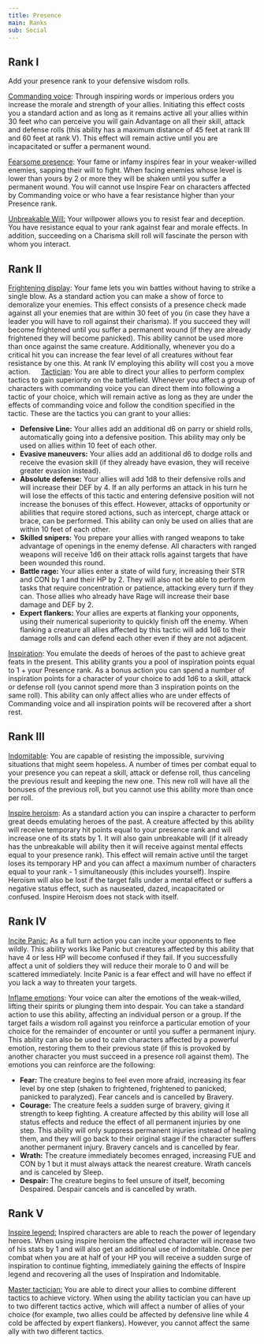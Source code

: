 ```yaml
---
title: Presence
main: Ranks
sub: Social
---
```


## Rank I

Add your presence rank to your defensive wisdom rolls.

<u>Commanding voice</u>: Through inspiring words or imperious orders you increase the morale and strength of your allies. Initiating this effect costs you a standard action and as long as it remains active all your allies within 30 feet who can perceive you will gain Advantage on all their skill, attack and defense rolls (this ability has a maximum distance of 45 feet at rank III and 60 feet at rank V). This effect will remain active until you are incapacitated or suffer a permanent wound.

<u>Fearsome presence</u>: Your fame or infamy inspires fear in your weaker-willed enemies, sapping their will to fight. When facing enemies whose level is lower than yours by 2 or more they will be shaken until you suffer a permanent wound. You will cannot use Inspire Fear on characters affected by Commanding voice or who have a fear resistance higher than your Presence rank.

<u>Unbreakable Will:</u> Your willpower allows you to resist fear and deception. You have resistance equal to your rank against fear and morale effects. In addition, succeeding on a Charisma skill roll will fascinate the person with whom you interact.

## Rank II	

<u>Frightening display</u>: Your fame lets you win battles without having to strike a single blow. As a standard action you can make a show of force to demoralize your enemies. This effect consists of a presence check made against all your enemies that are within 30 feet of you (in case they have a leader you will have to roll against their charisma). If you succeed they will become frightened until you suffer a permanent wound (if they are already frightened they will become panicked). This ability cannot be used more than once against the same creature. Additionally, whenever you do a critical hit you can increase the fear level of all creatures without fear resistance by one this. At rank IV employing this ability will cost you a move action.
 
<u>Tactician</u>: You are able to direct your allies to perform complex tactics to gain superiority on the battlefield. Whenever you affect a group of characters with commanding voice you can direct them into following a tactic of your choice, which will remain active as long as they are under the effects of commanding voice and follow the condition specified in the tactic. These are the tactics you can grant to your allies:

- **Defensive Line:** Your allies add an additional d6 on parry or shield rolls, automatically going into a defensive position. This ability may only be used on allies within 10 feet of each other.
- **Evasive maneuvers:** Your allies add an additional d6 to dodge rolls and receive the evasion skill (if they already have evasion, they will receive greater evasion instead).
- **Absolute defense:** Your allies will add 1d8 to their defensive rolls and will increase their DEF by 4. If an ally performs an attack in his turn he will lose the effects of this tactic and entering defensive position will not increase the bonuses of this effect. However, attacks of opportunity or abilities that require stored actions, such as intercept, charge attack or brace, can be performed. This ability can only be used on allies that are within 10 feet of each other.
- **Skilled snipers:** You prepare your allies with ranged weapons to take advantage of openings in the enemy defense. All characters with ranged weapons will receive 1d6 on their attack rolls against targets that have been wounded this round.
- **Battle rage:** Your allies enter a state of wild fury, increasing their STR and CON by 1 and their HP by 2. They will also not be able to perform tasks that require concentration or patience, attacking every turn if they can. Those allies who already have Rage will increase their base damage and DEF by 2.
- **Expert flankers:** Your allies are experts at flanking your opponents, using their numerical superiority to quickly finish off the enemy. When flanking a creature all allies affected by this tactic will add 1d6 to their damage rolls and can defend each other even if they are not adjacent.

<u>Inspiration</u>: You emulate the deeds of heroes of the past to achieve great feats in the present. This ability grants you a pool of inspiration points equal to 1 + your Presence rank. As a bonus action you can spend a number of inspiration points for a character of your choice to add 1d6 to a skill, attack or defense roll (you cannot spend more than 3 inspiration points on the same roll). This ability can only affect allies who are under effects of Commanding voice and all inspiration points will be recovered after a short rest.

## Rank III

<u>Indomitable</u>: You are capable of resisting the impossible, surviving situations that might seem hopeless. A number of times per combat equal to your presence you can repeat a skill, attack or defense roll, thus canceling the previous result and keeping the new one. This new roll will have all the bonuses of the previous roll, but you cannot use this ability more than once per roll.

<u>Inspire heroism</u>: As a standard action you can inspire a character to perform great deeds emulating heroes of the past. A creature affected by this ability will receive temporary hit points equal to your presence rank and will increase one of its stats by 1. It will also gain unbreakable will (if it already has the unbreakable will ability then it will receive against mental effects equal to your presence rank). This effect will remain active until the target loses its temporary HP and you can affect a maximum number of characters equal to your rank - 1 simultaneously (this includes yourself). Inspire Heroism will also be lost if the target falls under a mental effect or suffers a negative status effect, such as nauseated, dazed, incapacitated or confused. Inspire Heroism does not stack with itself.

## Rank IV

<u>Incite Panic:</u> As a full turn action you can incite your opponents to flee wildly. This ability works like Panic but creatures affected by this ability that have 4 or less HP will become confused if they fail. If you successfully affect a unit of soldiers they will reduce their morale to 0 and will be scattered immediately. Incite Panic is a fear effect and will have no effect if you lack a way to threaten your targets.

<u>Inflame emotions</u>: Your voice can alter the emotions of the weak-willed, lifting their spirits or plunging them into despair. You can take a standard action to use this ability, affecting an individual person or a group. If the target fails a wisdom roll against you reinforce a particular emotion of your choice for the remainder of encounter or until you suffer a permanent injury. This ability can also be used to calm characters affected by a powerful emotion, restoring them to their previous state (if this is provoked by another character you must succeed in a presence roll against them). The emotions you can reinforce are the following:

- **Fear:** The creature begins to feel even more afraid, increasing its fear level by one step (shaken to frightened, frightened to panicked, panicked to paralyzed). Fear cancels and is cancelled by Bravery.
- **Courage:** The creature feels a sudden surge of bravery, giving it strength to keep fighting. A creature affected by this ability will lose all status effects and reduce the effect of all permanent injuries by one step. This ability will only suppress permanent injuries instead of healing them, and they will go back to their original stage if the character suffers another permanent injury. Bravery cancels and is cancelled by fear.
- **Wrath:** The creature immediately becomes enraged, increasing FUE and CON by 1 but it must always attack the nearest creature. Wrath cancels and is canceled by Sleep.
- **Despair:** The creature begins to feel unsure of itself, becoming Despaired. Despair cancels and is cancelled by wrath.

## Rank V

<u>Inspire legend:</u> Inspired characters are able to reach the power of legendary heroes. When using inspire heroism the affected character will increase two of his stats by 1 and will also get an additional use of indomitable. Once per combat when you are at half of your HP you will receive a sudden surge of inspiration to continue fighting, immediately gaining the effects of Inspire legend and recovering all the uses of Inspiration and Indomitable.

<u>Master tactician:</u> You are able to direct your allies to combine different tactics to achieve victory. When using the ability tactician you can have up to two different tactics active, which will affect a number of allies of your choice (for example, two allies could be affected by defensive line while 4 cold be affected by expert flankers). However, you cannot affect the same ally with two different tactics. 